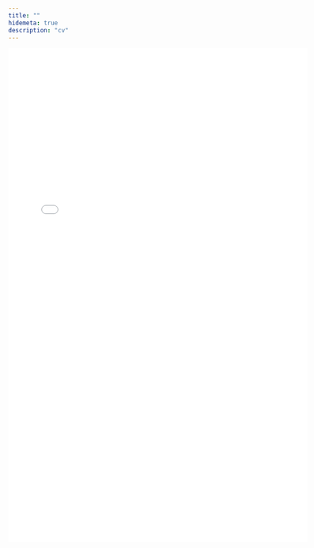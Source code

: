 ```yaml
---
title: ""
hidemeta: true
description: "cv"
---
```


<div style="text-align: center;">
  <iframe src="/cv.pdf" style="width: 120%; height: 1000px; border: none;"></iframe>
</div>
